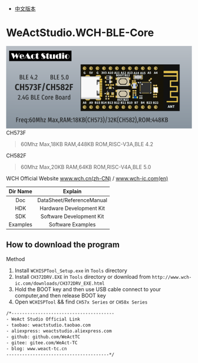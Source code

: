* [中文版本](./README-zh.md)
# WeActStudio.WCH-BLE-Core
![display](Images/1.png)
CH573F
> 60Mhz Max,18KB RAM,448KB ROM,RISC-V3A,BLE 4.2

CH582F
> 60Mhz Max,20KB RAM,64KB ROM,RISC-V4A,BLE 5.0

WCH Official Website www.wch.cn(zh-CN) / www.wch-ic.com(en)

|Dir Name|Explain|
| :--:|:--:|
|Doc|DataSheet/ReferenceManual|
|HDK|Hardware Development Kit|
|SDK|Software Development Kit|
|Examples|Software Examples|

## How to download the program
Method
1. Install `WCHISPTool_Setup.exe` in `Tools` directory
2. Install `CH372DRV.EXE` in `Tools` directory or download from `http://www.wch-ic.com/downloads/CH372DRV_EXE.html`
3. Hold the BOOT key and then use USB cable connect to your computer,and then release BOOT key
4. Open `WCHISPTool` && find `CH57x Series` or `CH58x Series`

```
/*---------------------------------------
- WeAct Studio Official Link
- taobao: weactstudio.taobao.com
- aliexpress: weactstudio.aliexpress.com
- github: github.com/WeActTC
- gitee: gitee.com/WeAct-TC
- blog: www.weact-tc.cn
---------------------------------------*/
```